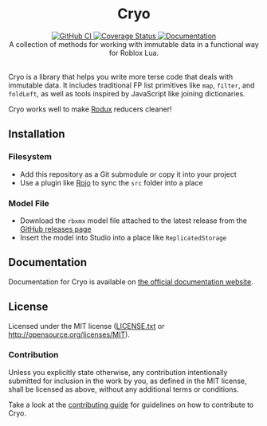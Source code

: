 <h1 align="center">Cryo</h1>
<div align="center">
	<a href="https://github.com/Roblox/cryo/actions/workflows/ci.yml">
		<img src="https://github.com/Roblox/cryo/actions/workflows/ci.yml/badge.svg" alt="GitHub CI" />
	</a>
	<a href='https://coveralls.io/github/Roblox/cryo?branch=main'>
		<img src='https://coveralls.io/repos/github/Roblox/cryo/badge.svg?branch=main&amp;t=49bK0s' alt='Coverage Status' />
	</a>
	<a href="https://roblox.github.io/cryo">
		<img src="https://img.shields.io/badge/docs-website-green.svg" alt="Documentation" />
	</a>
</div>

<div align="center">
	A collection of methods for working with immutable data in a functional way for Roblox Lua.
</div>

<div>&nbsp;</div>

Cryo is a library that helps you write more terse code that deals with immutable data. It includes traditional FP list primitives like `map`, `filter`, and `foldLeft`, as well as tools inspired by JavaScript like joining dictionaries.

Cryo works well to make [Rodux](https://github.com/Roblox/rodux) reducers cleaner!

## Installation

### Filesystem

- Add this repository as a Git submodule or copy it into your project
- Use a plugin like [Rojo](https://github.com/LPGhatguy/rojo) to sync the `src` folder into a place

### Model File

- Download the `rbxmx` model file attached to the latest release from the [GitHub releases page](https://github.com/Roblox/cryo/releases)
- Insert the model into Studio into a place like `ReplicatedStorage`

## Documentation

Documentation for Cryo is available on [the official documentation website](https://roblox.github.io/cryo).

## License

Licensed under the MIT license ([LICENSE.txt](LICENSE.txt) or http://opensource.org/licenses/MIT).

### Contribution

Unless you explicitly state otherwise, any contribution intentionally submitted for inclusion in the work by you, as defined in the MIT license, shall be licensed as above, without any additional terms or conditions.

Take a look at the [contributing guide](CONTRIBUTING.md) for guidelines on how to contribute to Cryo.
